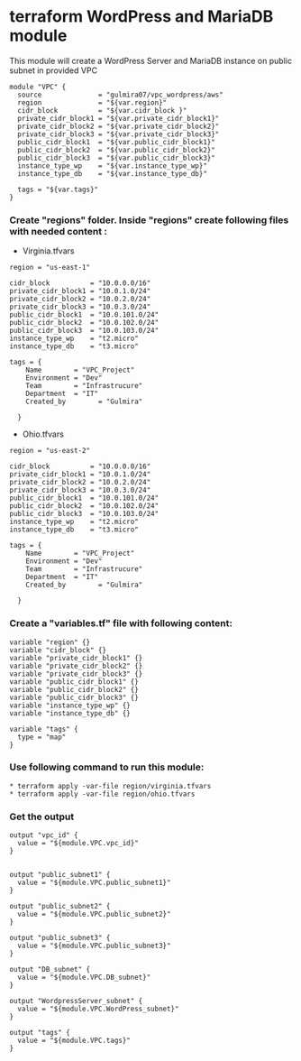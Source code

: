 # terraform WordPress and MariaDB module

This module will create a WordPress Server and MariaDB instance on public subnet in  provided VPC


```
module "VPC" {
  source              = "gulmira07/vpc_wordpress/aws"
  region              = "${var.region}"
  cidr_block          = "${var.cidr_block }"
  private_cidr_block1 = "${var.private_cidr_block1}"
  private_cidr_block2 = "${var.private_cidr_block2}"
  private_cidr_block3 = "${var.private_cidr_block3}"
  public_cidr_block1  = "${var.public_cidr_block1}"
  public_cidr_block2  = "${var.public_cidr_block2}"
  public_cidr_block3  = "${var.public_cidr_block3}"
  instance_type_wp    = "${var.instance_type_wp}"
  instance_type_db    = "${var.instance_type_db}"

  tags = "${var.tags}"
}

```
### Create "regions" folder. Inside "regions" create following files with needed content :
* Virginia.tfvars
```
region = "us-east-1"

cidr_block          = "10.0.0.0/16"
private_cidr_block1 = "10.0.1.0/24"
private_cidr_block2 = "10.0.2.0/24"
private_cidr_block3 = "10.0.3.0/24"
public_cidr_block1  = "10.0.101.0/24"
public_cidr_block2  = "10.0.102.0/24"
public_cidr_block3  = "10.0.103.0/24"
instance_type_wp    = "t2.micro"
instance_type_db    = "t3.micro"

tags = {
    Name        = "VPC_Project"
    Environment = "Dev"
    Team        = "Infrastrucure"
    Department  = "IT"
    Created_by        = "Gulmira"
    
  }
```
* Ohio.tfvars
```
region = "us-east-2"

cidr_block          = "10.0.0.0/16"
private_cidr_block1 = "10.0.1.0/24"
private_cidr_block2 = "10.0.2.0/24"
private_cidr_block3 = "10.0.3.0/24"
public_cidr_block1  = "10.0.101.0/24"
public_cidr_block2  = "10.0.102.0/24"
public_cidr_block3  = "10.0.103.0/24"
instance_type_wp    = "t2.micro"
instance_type_db    = "t3.micro"

tags = {
    Name        = "VPC_Project"
    Environment = "Dev"
    Team        = "Infrastrucure"
    Department  = "IT"
    Created_by        = "Gulmira"
    
  }
```
### Create a "variables.tf" file with following content:
```
variable "region" {}
variable "cidr_block" {}
variable "private_cidr_block1" {}
variable "private_cidr_block2" {}
variable "private_cidr_block3" {}
variable "public_cidr_block1" {}
variable "public_cidr_block2" {}
variable "public_cidr_block3" {}
variable "instance_type_wp" {}
variable "instance_type_db" {}

variable "tags" {
  type = "map"
}

```
### Use following command to run this module:
    * terraform apply -var-file region/virginia.tfvars
    * terraform apply -var-file region/ohio.tfvars
   

### Get the output
```
output "vpc_id" {
  value = "${module.VPC.vpc_id}"
}


output "public_subnet1" {
  value = "${module.VPC.public_subnet1}"
}

output "public_subnet2" {
  value = "${module.VPC.public_subnet2}"
}

output "public_subnet3" {
  value = "${module.VPC.public_subnet3}"
}

output "DB_subnet" {
  value = "${module.VPC.DB_subnet}"
}

output "WordpressServer_subnet" {
  value = "${module.VPC.WordPress_subnet}"
}

output "tags" {
  value = "${module.VPC.tags}"
}

